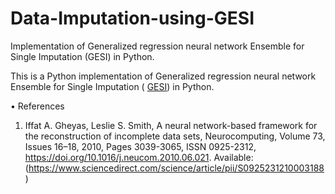 # Data-Imputation-using-GESI
Implementation of Generalized regression neural network Ensemble for Single Imputation (GESI) in Python.

This is a Python implementation of Generalized regression neural network Ensemble for Single Imputation ( [GESI](https://www.sciencedirect.com/science/article/pii/S0925231210003188)) in Python. 


• References
1. Iffat A. Gheyas, Leslie S. Smith, A neural network-based framework for the reconstruction of incomplete data sets, Neurocomputing, Volume 73, Issues 16–18, 2010, Pages 3039-3065,
ISSN 0925-2312, https://doi.org/10.1016/j.neucom.2010.06.021. Available: (https://www.sciencedirect.com/science/article/pii/S0925231210003188)
